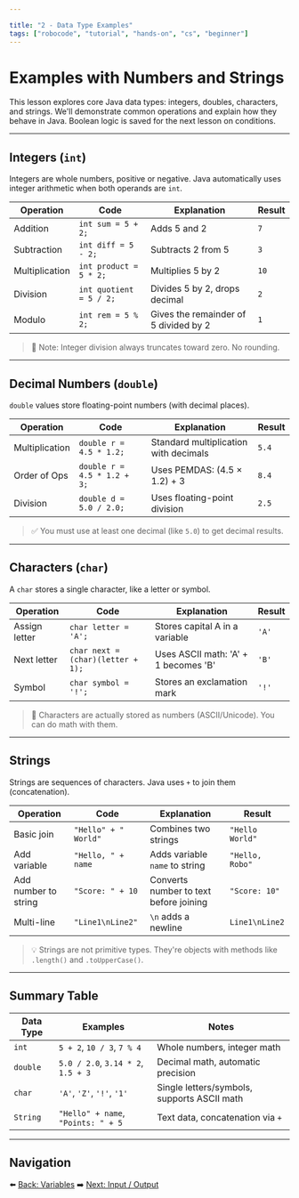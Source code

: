 ```yaml
---

title: "2 - Data Type Examples"
tags: ["robocode", "tutorial", "hands-on", "cs", "beginner"]
---
```


# Examples with Numbers and Strings

This lesson explores core Java data types: integers, doubles, characters, and strings. We'll demonstrate common operations and explain how they behave in Java. Boolean logic is saved for the next lesson on conditions.

---

## Integers (`int`)

Integers are whole numbers, positive or negative. Java automatically uses integer arithmetic when both operands are `int`.

| Operation      | Code                    | Explanation                           | Result |
| -------------- | ----------------------- | ------------------------------------- | ------ |
| Addition       | `int sum = 5 + 2;`      | Adds 5 and 2                          | `7`    |
| Subtraction    | `int diff = 5 - 2;`     | Subtracts 2 from 5                    | `3`    |
| Multiplication | `int product = 5 * 2;`  | Multiplies 5 by 2                     | `10`   |
| Division       | `int quotient = 5 / 2;` | Divides 5 by 2, drops decimal         | `2`    |
| Modulo         | `int rem = 5 % 2;`      | Gives the remainder of 5 divided by 2 | `1`    |

> 📝 Note: Integer division always truncates toward zero. No rounding.

---

## Decimal Numbers (`double`)

`double` values store floating-point numbers (with decimal places).

| Operation      | Code                        | Explanation                           | Result |
| -------------- | --------------------------- | ------------------------------------- | ------ |
| Multiplication | `double r = 4.5 * 1.2;`     | Standard multiplication with decimals | `5.4`  |
| Order of Ops   | `double r = 4.5 * 1.2 + 3;` | Uses PEMDAS: (4.5 × 1.2) + 3          | `8.4`  |
| Division       | `double d = 5.0 / 2.0;`     | Uses floating-point division          | `2.5`  |

> ✅ You must use at least one decimal (like `5.0`) to get decimal results.

---

## Characters (`char`)

A `char` stores a single character, like a letter or symbol.

| Operation     | Code                              | Explanation                          | Result |
| ------------- | --------------------------------- | ------------------------------------ | ------ |
| Assign letter | `char letter = 'A';`              | Stores capital A in a variable       | `'A'`  |
| Next letter   | `char next = (char)(letter + 1);` | Uses ASCII math: 'A' + 1 becomes 'B' | `'B'`  |
| Symbol        | `char symbol = '!';`              | Stores an exclamation mark           | `'!'`  |

> 📌 Characters are actually stored as numbers (ASCII/Unicode). You can do math with them.

---

## Strings

Strings are sequences of characters. Java uses `+` to join them (concatenation).

| Operation            | Code                 | Explanation                            | Result          |
| -------------------- | -------------------- | -------------------------------------- | --------------- |
| Basic join           | `"Hello" + " World"` | Combines two strings                   | `"Hello World"` |
| Add variable         | `"Hello, " + name`   | Adds variable `name` to string         | `"Hello, Robo"` |
| Add number to string | `"Score: " + 10`     | Converts number to text before joining | `"Score: 10"`   |
| Multi-line           | `"Line1\nLine2"`     | `\n` adds a newline                    | `Line1\nLine2`  |

> 💡 Strings are not primitive types. They're objects with methods like `.length()` and `.toUpperCase()`.

---

## Summary Table

| Data Type | Examples                           | Notes                                       |
| --------- | ---------------------------------- | ------------------------------------------- |
| `int`     | `5 + 2`, `10 / 3`, `7 % 4`         | Whole numbers, integer math                 |
| `double`  | `5.0 / 2.0`, `3.14 * 2`, `1.5 + 3` | Decimal math, automatic precision           |
| `char`    | `'A'`, `'Z'`, `'!'`, `'1'`         | Single letters/symbols, supports ASCII math |
| `String`  | `"Hello" + name`, `"Points: " + 5` | Text data, concatenation via `+`            |

---

## Navigation

⬅️ [Back: Variables](/robocode/Day-3/00_variables_and_datatypes)
➡️ [Next: Input / Output](/robocode/Day-4/00_system_out_debugging)

